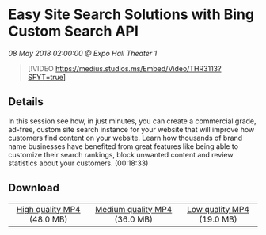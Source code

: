 # Easy Site Search Solutions with Bing Custom Search API

*08 May 2018 02:00:00 @ Expo Hall Theater 1*

> [!VIDEO https://medius.studios.ms/Embed/Video/THR3113?SFYT=true]

## Details

In this session see how, in just minutes, you can create a commercial grade, ad-free, custom site search instance for your website that will improve how customers find content on your website. Learn how thousands of brand name businesses have benefited from great features like being able to customize their search rankings, block unwanted content and review statistics about your customers. (00:18:33)

## Download

||||
|:--:|:----:|:-:|
|[High quality MP4](https://sec.ch9.ms/ch9/3135/820ca383-8e4f-4bb0-a778-a0dc4c143135/THR3113_high.mp4) (48.0 MB)|[Medium quality MP4](https://sec.ch9.ms/ch9/3135/820ca383-8e4f-4bb0-a778-a0dc4c143135/THR3113_mid.mp4) (36.0 MB)|[Low quality MP4](https://sec.ch9.ms/ch9/3135/820ca383-8e4f-4bb0-a778-a0dc4c143135/THR3113.mp4) (19.0 MB)|